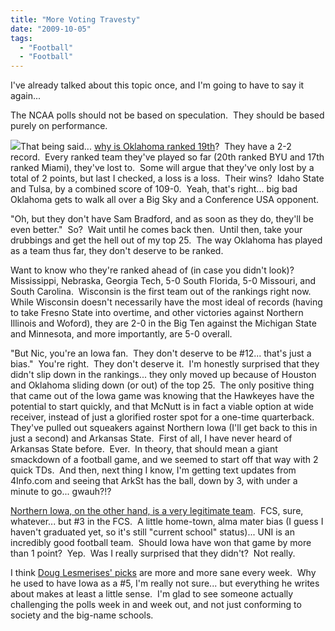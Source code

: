 ```yaml
---
title: "More Voting Travesty"
date: "2009-10-05"
tags:
  - "Football"
  - "Football"
---
```


I've already talked about this topic once, and I'm going to have to say it again...

The NCAA polls should not be based on speculation.  They should be based purely on performance.

![](images/4c4120e3-baec-4dea-9a42-1c5f95147827.jpg)That being said... [why is Oklahoma ranked 19th](http://espn.go.com/college-football/rankings/_/poll/1/week/6)?  They have a 2-2 record.  Every ranked team they've played so far (20th ranked BYU and 17th ranked Miami), they've lost to.  Some will argue that they've only lost by a total of 2 points, but last I checked, a loss is a loss.  Their wins?  Idaho State and Tulsa, by a combined score of 109-0.  Yeah, that's right... big bad Oklahoma gets to walk all over a Big Sky and a Conference USA opponent.

"Oh, but they don't have Sam Bradford, and as soon as they do, they'll be even better."  So?  Wait until he comes back then.  Until then, take your drubbings and get the hell out of my top 25.  The way Oklahoma has played as a team thus far, they don't deserve to be ranked.

Want to know who they're ranked ahead of (in case you didn't look)? Mississippi, Nebraska, Georgia Tech, 5-0 South Florida, 5-0 Missouri, and South Carolina.  Wisconsin is the first team out of the rankings right now.  While Wisconsin doesn't necessarily have the most ideal of records (having to take Fresno State into overtime, and other victories against Northern Illinois and Woford), they are 2-0 in the Big Ten against the Michigan State and Minnesota, and more importantly, are 5-0 overall.

"But Nic, you're an Iowa fan.  They don't deserve to be #12... that's just a bias."  You're right.  They don't deserve it.  I'm honestly surprised that they didn't slip down in the rankings... they only moved up because of Houston and Oklahoma sliding down (or out) of the top 25.  The only positive thing that came out of the Iowa game was knowing that the Hawkeyes have the potential to start quickly, and that McNutt is in fact a viable option at wide receiver, instead of just a glorified roster spot for a one-time quarterback.  They've pulled out squeakers against Northern Iowa (I'll get back to this in just a second) and Arkansas State.  First of all, I have never heard of Arkansas State before.  Ever.  In theory, that should mean a giant smackdown of a football game, and we seemed to start off that way with 2 quick TDs.  And then, next thing I know, I'm getting text updates from 4Info.com and seeing that ArkSt has the ball, down by 3, with under a minute to go... gwauh?!?

[Northern Iowa, on the other hand, is a very legitimate team](http://www.sportsnetwork.com/merge/tsnform.aspx?c=sportsnetwork&page=cfoot2/misc/tsn-div-1aa-poll.htm).  FCS, sure, whatever... but #3 in the FCS.  A little home-town, alma mater bias (I guess I haven't graduated yet, so it's still "current school" status)... UNI is an incredibly good football team.  Should Iowa have won that game by more than 1 point?  Yep.  Was I really surprised that they didn't?  Not really.

I think [Doug Lesmerises' picks](http://www.cleveland.com/buckeyeblog/index.ssf/2009/10/doug_lesmerises_top_25_ap_ball.html) are more and more sane every week.  Why he used to have Iowa as a #5, I'm really not sure... but everything he writes about makes at least a little sense.  I'm glad to see someone actually challenging the polls week in and week out, and not just conforming to society and the big-name schools.
